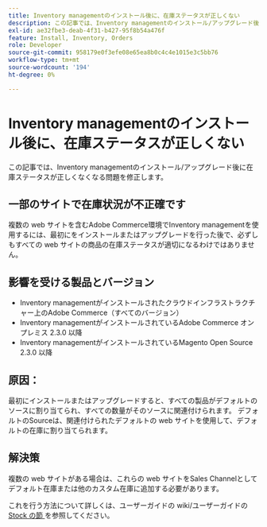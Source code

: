 ```yaml
---
title: Inventory managementのインストール後に、在庫ステータスが正しくない
description: この記事では、Inventory managementのインストール/アップグレード後に在庫ステータスが正しくなくなる問題を修正します。
exl-id: ae32fbe3-deab-4f31-b427-95f8b54a476f
feature: Install, Inventory, Orders
role: Developer
source-git-commit: 958179e0f3efe08e65ea8b0c4c4e1015e3c5bb76
workflow-type: tm+mt
source-wordcount: '194'
ht-degree: 0%

---
```


# Inventory managementのインストール後に、在庫ステータスが正しくない

この記事では、Inventory managementのインストール/アップグレード後に在庫ステータスが正しくなくなる問題を修正します。

## 一部のサイトで在庫状況が不正確です

複数の web サイトを含むAdobe Commerce環境でInventory managementを使用するには、最初にをインストールまたはアップグレードを行った後で、必ずしもすべての web サイトの商品の在庫ステータスが適切になるわけではありません。

## 影響を受ける製品とバージョン

* Inventory managementがインストールされたクラウドインフラストラクチャー上のAdobe Commerce（すべてのバージョン）
* Inventory managementがインストールされているAdobe Commerce オンプレミス 2.3.0 以降
* Inventory managementがインストールされているMagento Open Source 2.3.0 以降

## 原因：

最初にインストールまたはアップグレードすると、すべての製品がデフォルトのソースに割り当てられ、すべての数量がそのソースに関連付けられます。 デフォルトのSourceは、関連付けられたデフォルトの web サイトを使用して、デフォルトの在庫に割り当てられます。

## 解決策

複数の web サイトがある場合は、これらの web サイトをSales Channelとしてデフォルト在庫または他のカスタム在庫に追加する必要があります。

これを行う方法について詳しくは、ユーザーガイドの wiki/ユーザーガイドの [Stock の節 ](https://docs.magento.com/m2/ce/user_guide/catalog/inventory-stock.html) を参照してください。
